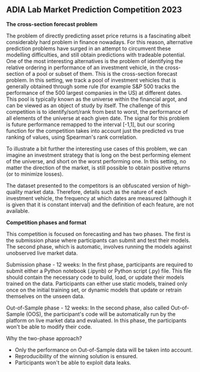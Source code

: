 ## ADIA Lab Market Prediction Competition 2023

**The cross-section forecast problem**

The problem of directly predicting asset price returns is a fascinating albeit considerably hard problem in finance nowadays. For this reason, alternative prediction problems have surged in an attempt to circumvent these modelling difficulties, and still obtain predictions with tradeable potential. One of the most interesting alternatives is the problem of identifying the relative ordering in performance of an investment vehicle, in the cross-section of a pool or subset of them. This is the cross-section forecast problem. In this setting, we track a pool of investment vehicles that is generally obtained through some rule (for example S&P 500 tracks the performance of the 500 largest companies in the US) at different dates. This pool is typically known as the universe within the financial argot, and can be viewed as an object of study by itself. The challenge of this competition is to identify/sort/rank from best to worst, the performance of all elements of the universe at each given date. The signal for this problem is future performance remapped to the interval [-1,1], but our scoring function for the competition takes into account just the predicted vs true ranking of values, using Spearman's rank correlation.

To illustrate a bit further the interesting use cases of this problem, we can imagine an investment strategy that is long on the best performing element of the universe, and short on the worst performing one. In this setting, no matter the direction of the market, is still possible to obtain positive returns (or to minimize losses).

The dataset presented to the competitors is an obfuscated version of high-quality market data. Therefore, details such as the nature of each investment vehicle, the frequency at which dates are measured (although it is given that it is constant interval) and the definition of each feature, are not available.

**Competition phases and format**

This competition is focused on forecasting and has two phases. The first is the submission phase where participants can submit and test their models. The second phase, which is automatic, involves running the models against unobserved live market data.

Submission phase - 12 weeks:
In the first phase, participants are required to submit either a Python notebook (.ipynb) or Python script (.py) file. This file should contain the necessary code to build, load, or update their models trained on the data. Participants can either use static models, trained only once on the initial training set, or dynamic models that update or retrain themselves on the unseen data.

Out-of-Sample phase - 12 weeks:
In the second phase, also called Out-of-Sample (OOS), the participant's code will be automatically run by the platform on live market data and evaluated. In this phase, the participants won't be able to modify their code.

Why the two-phase approach?
* Only the performance on Out-of-Sample data will be taken into account.
* Reproducibility of the winning solution is ensured.
* Participants won't be able to exploit data leaks.